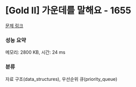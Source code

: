 # [Gold II] 가운데를 말해요 - 1655 

[문제 링크](https://www.acmicpc.net/problem/1655) 

### 성능 요약

메모리: 2800 KB, 시간: 24 ms

### 분류

자료 구조(data_structures), 우선순위 큐(priority_queue)

